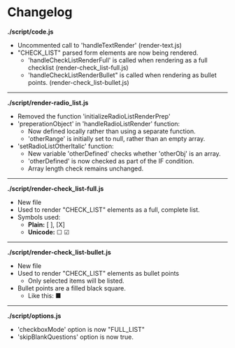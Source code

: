 # Changelog

**./script/code.js**
* Uncommented call to 'handleTextRender' (render-text.js)
* "CHECK_LIST" parsed form elements are now being rendered.
	* 'handleCheckListRenderFull' is called when rendering as a full checklist (render-check_list-full.js)
	* 'handleCheckListRenderBullet" is called when rendering as bullet points. (render-check_list-bullet.js)

---

**./script/render-radio_list.js**
* Removed the function 'initializeRadioListRenderPrep'
* 'preperationObject' in 'handleRadioListRender' function:
	*  Now defined locally rather than using a separate function.
	* 'otherRange' is initially set to null, rather than an empty array.
* 'setRadioListOtherItalic' function:
	* New variable 'otherDefined' checks whether 'otherObj' is an array.
	* 'otherDefined' is now checked as part of the IF condition.
	* Array length check remains unchanged.

---

**./script/render-check_list-full.js**
* New file
* Used to render "CHECK_LIST" elements as a full, complete list.
* Symbols used:
	* **Plain:** [  ], [X]
	* **Unicode:** ☐ ☑

---

**./script/render-check_list-bullet.js**
* New file
* Used to render "CHECK_LIST" elements as bullet points
	* Only selected items will be listed.
* Bullet points are a filled black square.
	* Like this: ■

---

**./script/options.js**
* 'checkboxMode' option is now "FULL_LIST"
* 'skipBlankQuestions' option is now true.
